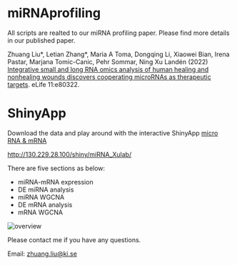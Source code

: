 # miRNAprofiling
All scripts are realted to our miRNA profiling paper.
Please find more details in our published paper.

Zhuang Liu*, Letian Zhang*, Maria A Toma, Dongqing Li, Xiaowei Bian, Irena Pastar, Marjana Tomic-Canic, Pehr Sommar, Ning Xu Landén (2022) [Integrative small and long RNA omics analysis of human healing and nonhealing wounds discovers cooperating microRNAs as therapeutic targets](https://elifesciences.org/articles/80322). eLife 11:e80322.



# ShinyApp
Download the data and play around with the interactive ShinyApp [micro RNA & mRNA](http://130.229.28.100/shiny/miRNA_Xulab/)

http://130.229.28.100/shiny/miRNA_Xulab/

There are five sections as below:
 * miRNA-mRNA expression
 * DE miRNA analysis
 * miRNA WGCNA
 * DE mRNA analysis
 * mRNA WGCNA

![overview](https://user-images.githubusercontent.com/55880584/214319827-03a204ee-68ac-44b2-8b18-d988cf1dc241.png)


Please contact me if you have any questions. 

Email: zhuang.liu@ki.se
